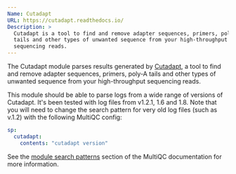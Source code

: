 ```yaml
---
Name: Cutadapt
URL: https://cutadapt.readthedocs.io/
Description: >
  Cutadapt is a tool to find and remove adapter sequences, primers, poly-A
  tails and other types of unwanted sequence from your high-throughput
  sequencing reads.
---
```


The Cutadapt module parses results generated by
[Cutadapt](https://cutadapt.readthedocs.io/),
a tool to find and remove adapter sequences, primers, poly-A
tails and other types of unwanted sequence from your high-throughput
sequencing reads.

This module should be able to parse logs from a wide range of versions of Cutadapt.
It's been tested with log files from v1.2.1, 1.6 and 1.8. Note that you will need
to change the search pattern for very old log files (such as v.1.2) with the following
MultiQC config:

```yaml
sp:
  cutadapt:
    contents: "cutadapt version"
```

See the [module search patterns](http://multiqc.info/docs/#module-search-patterns)
section of the MultiQC documentation for more information.
